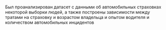 Был проанализирован датасет с данными об автомобильных страховках некоторой выборки людей, а также построены зависимости между тратами на страховку и возрастом владельца и опытом водителя и количеством автомобильных инцидентов
